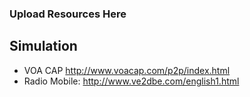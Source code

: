 ### Upload Resources Here

## Simulation
* VOA CAP http://www.voacap.com/p2p/index.html
* Radio Mobile: http://www.ve2dbe.com/english1.html
